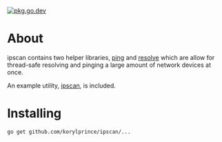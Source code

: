 [![pkg.go.dev](https://img.shields.io/badge/go.dev-reference-007d9c?logo=go&logoColor=white&style=flat-square)](https://pkg.go.dev/github.com/korylprince/ipscan)

# About

ipscan contains two helper libraries, [ping](https://pkg.go.dev/github.com/korylprince/ipscan/ping) and [resolve](https://pkg.go.dev/github.com/korylprince/ipscan/resolve) which are allow for thread-safe resolving and pinging a large amount of network devices at once.

An example utility, [ipscan](https://github.com/korylprince/ipscan/tree/master/cmd/ipscan), is included.

# Installing

`go get github.com/korylprince/ipscan/...`
